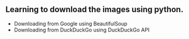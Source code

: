 ## Learning to download the images using python.

 * Downloading from Google using BeautifulSoup
 * Downloading from DuckDuckGo using DuckDuckGo API